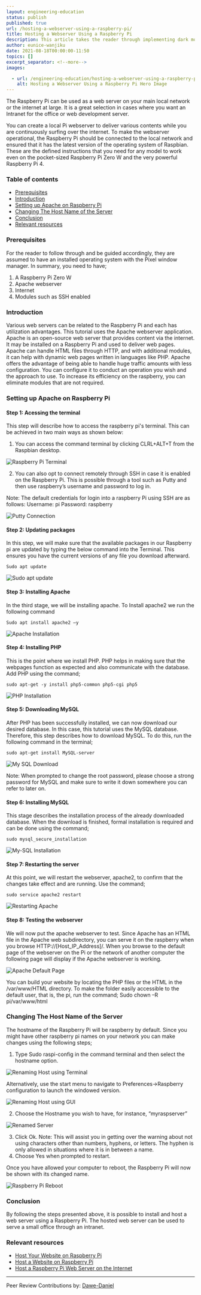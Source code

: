 ```yaml
---
layout: engineering-education
status: publish
published: true
url: /hosting-a-webserver-using-a-raspberry-pi/
title: Hosting a Webserver Using a Raspberry Pi 
description: This article takes the reader through implementing dark mode using Tailwind CSS. The recent version of Tailwind css comes with a feature that enables users to add dark mode to their webpages.
author: eunice-wanjiku
date: 2021-08-18T00:00:00-11:50
topics: []
excerpt_separator: <!--more-->
images:

  - url: /engineering-education/hosting-a-webserver-using-a-raspberry-pi/hero.jpg
    alt: Hosting a Webserver Using a Raspberry Pi Hero Image
---
```

The Raspberry Pi can be used as a web server on your main local network or the internet at large. It is a great selection in cases where you want an Intranet for the office or web development server.
<!--more-->
You can create a local Pi webserver to deliver various contents while you are continuously surfing over the internet. To make the webserver operational, the Raspberry Pi should be connected to the local network and ensured that it has the latest version of the operating system of Raspbian. These are the defined instructions that you need for any model to work even on the pocket-sized Raspberry Pi Zero W and the very powerful Raspberry Pi 4.

### Table of contents
- [Prerequisites](#prerequisites)
- [Introduction](#introduction)
- [Setting up Apache on Raspberry Pi](#setting-up-apache-on-raspberry-pi)
- [Changing The Host Name of the Server](#changing-the-host-name-of-the-server)
- [Conclusion](#conclusion)
- [Relevant resources](#relevant-resources)

### Prerequisites
For the reader to follow through and be guided accordingly, they are assumed to have an installed operating system with the Pixel window manager. In summary, you need to have;
1.  A Raspberry Pi Zero W 
2.  Apache webserver 
3.  Internet   
4.  Modules such as SSH enabled
 
### Introduction
Various web servers can be related to the Raspberry Pi and each has utilization advantages. This tutorial uses the Apache webserver application. Apache is an open-source web server that provides content via the internet. It may be installed on a Raspberry Pi and used to deliver web pages. Apache can handle HTML files through HTTP, and with additional modules, it can help with dynamic web pages written in languages like PHP. Apache offers the advantage of being able to handle huge traffic amounts with less configuration. You can configure it to conduct an operation you wish and the approach to use. To increase its efficiency on the raspberry, you can eliminate modules that are not required. 

### Setting up Apache on Raspberry Pi 
#### Step 1: Acessing the terminal
This step will describe how to access the raspberry pi's terminal. This can be achieved in two main ways as shown below:
1. You can access the command terminal by clicking CLRL+ALT+T from the Raspbian desktop. 

![Raspberry Pi Terminal](/engineering-education/hosting-a-webserver-using-a-raspberry-pi/terminal.png)
 
2. You can also opt to connect remotely through SSH in case it is enabled on the Raspberry Pi. This is possible through a tool such as Putty and then use raspberry’s username and password to log in. 
 
Note: The default credentials for login into a raspberry Pi using SSH are as follows:
Username: pi
Password: raspberry 

![Putty Connection](/engineering-education/hosting-a-webserver-using-a-raspberry-pi/puttylogin.png)

#### Step 2: Updating packages
In this step, we will make sure that the available packages in our Raspberry pi are updated by typing the below command into the Terminal. This ensures you have the current versions of any file you download afterward.

````
Sudo apt update 
````

![Sudo apt update](/engineering-education/hosting-a-webserver-using-a-raspberry-pi/sudoaptupdate.png)
 
#### Step 3: Installing Apache
In the third stage, we will be installing apache. To Install apache2 we run the following command

````
Sudo apt install apache2 –y
````

![Apache Installation](/engineering-education/hosting-a-webserver-using-a-raspberry-pi/installapache.png)
 
#### Step 4: Installing PHP
This is the point where we install PHP. PHP helps in making sure that the webpages function as expected and also communicate with the database.
Add PHP using the command;

````
sudo apt-get -y install php5-common php5-cgi php5 
````

![PHP Installation](/engineering-education/hosting-a-webserver-using-a-raspberry-pi/installphp.png)
 
#### Step 5: Downloading MySQL
After PHP has been successfully installed, we can now download our desired database. In this case, this tutorial uses the MySQL database. Therefore, this step describes how to download MySQL.
To do this, run the following command in the terminal; 

````
sudo apt-get install MySQL-server
````

![My SQL Download](/engineering-education/hosting-a-webserver-using-a-raspberry-pi/downloaddb.png)
 
Note: When prompted to change the root password, please choose a strong password for MySQL and make sure to write it down somewhere you can refer to later on.  

#### Step 6: Installing MySQL
This stage describes the installation process of the already downloaded database.
When the download is finished, formal installation is required and can be done using the command;

````
sudo mysql_secure_installation
````

![My-SQL Installation](/engineering-education/hosting-a-webserver-using-a-raspberry-pi/installdb.png)
 
#### Step 7: Restarting the server
At this point, we will restart the webserver, apache2, to confirm that the changes take effect and are running. Use the command;

````
sudo service apache2 restart
````

![Restarting Apache](/engineering-education/hosting-a-webserver-using-a-raspberry-pi/restartapache.png)
 
#### Step 8: Testing the webserver

We will now put the apache webserver to test. Since Apache has an HTML file in the Apache web subdirectory, you can serve it on the raspberry when you browse HTTP://[Host_IP_Address]/.
When you browse to the default page of the webserver on the Pi or the network of another computer the following page will display if the Apache webserver is working. 

![Apache Default Page](/engineering-education/hosting-a-webserver-using-a-raspberry-pi/defaultpage.png)
 
You can build your website by locating the PHP files or the HTML in the /var/www/HTML directory. To make the folder easily accessible to the default user, that is, the pi, run the command;
Sudo chown –R pi/var/www/html

### Changing The Host Name of the Server
The hostname of the Raspberry Pi will be raspberry by default. Since you might have other raspberry pi names on your network you can make changes using the following steps;

1.  Type Sudo raspi-config in the command terminal and then select the hostname option.

![Renaming Host using Terminal](/engineering-education/hosting-a-webserver-using-a-raspberry-pi/renaminghost1.png)

  Alternatively, use the start menu to navigate to Preferences->Raspberry configuration to launch the windowed version.  

![Renaming Host using GUI](/engineering-education/hosting-a-webserver-using-a-raspberry-pi/renaminghost2.png)

2.  Choose the Hostname you wish to have, for instance, “myraspserver”

![Renamed Server](/engineering-education/hosting-a-webserver-using-a-raspberry-pi/serverrenamed.png)

3.  Click Ok.
Note: This will assist you in getting over the warning about not using characters other than numbers, hyphens, or letters. The hyphen is only allowed in situations where it is in between a name. 
4.  Choose Yes when prompted to restart. 
 
Once you have allowed your computer to reboot, the Raspberry Pi will now be shown with its changed name. 

![Raspberry Pi Reboot](/engineering-education/hosting-a-webserver-using-a-raspberry-pi/reboot.png)

### Conclusion
By following the steps presented above, it is possible to install and host a web server using a Raspberry Pi. The hosted web server can be used to serve a small office through an intranet. 

### Relevant resources
- [Host Your Website on Raspberry Pi](https://www.instructables.com/Host-your-website-on-Raspberry-pi/)
- [Host a Website on Raspberry Pi](https://fireship.io/lessons/host-website-raspberry-pi/)
- [Host a Raspberry Pi Web Server on the Internet](https://medium.com/swlh/host-a-raspberry-pi-web-server-on-the-internet-89786287db77)

---
Peer Review Contributions by: [Dawe-Daniel](/engineering-education/authors/dawe-daniel/)

